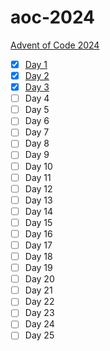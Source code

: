 # aoc-2024

[Advent of Code 2024](https://adventofcode.com/2024)

- [x] [Day 1](./day-01/)
- [x] [Day 2](./day-02/)
- [x] [Day 3](./day-03/)
- [ ] Day 4
- [ ] Day 5
- [ ] Day 6
- [ ] Day 7
- [ ] Day 8
- [ ] Day 9
- [ ] Day 10
- [ ] Day 11
- [ ] Day 12
- [ ] Day 13
- [ ] Day 14
- [ ] Day 15
- [ ] Day 16
- [ ] Day 17
- [ ] Day 18
- [ ] Day 19
- [ ] Day 20
- [ ] Day 21
- [ ] Day 22
- [ ] Day 23
- [ ] Day 24
- [ ] Day 25
